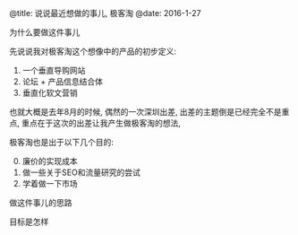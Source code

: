@title: 说说最近想做的事儿, 极客淘
@date: 2016-1-27

为什么要做这件事儿 

先说说我对极客淘这个想像中的产品的初步定义:

1. 一个垂直导购网站
2. 论坛 + 产品信息结合体
3. 垂直化软文营销  

也就大概是去年8月的时候, 偶然的一次深圳出差, 出差的主题倒是已经完全不是重点, 重点在于这次的出差让我产生做极客淘的想法, 

极客淘也是出于以下几个目的:

0. 廉价的实现成本 
1. 做一些关于SEO和流量研究的尝试 
2. 学着做一下市场

做这件事儿的思路

目标是怎样
